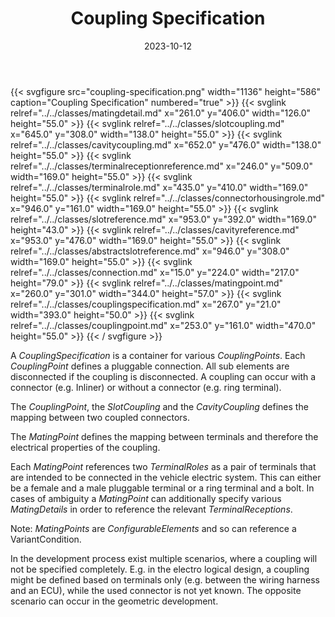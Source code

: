 ﻿---
title: Coupling Specification
toc: false
type: specs
layout: diagram
date: "2023-10-12"
draft: false
specification: VEC
version: 2.1.0
documentType: "Recommendation"
elementType: Diagram
classes:
  - MatingDetail
  - SlotCoupling
  - CavityCoupling
  - TerminalReceptionReference
  - TerminalRole
  - ConnectorHousingRole
  - SlotReference
  - CavityReference
  - AbstractSlotReference
  - Connection
  - MatingPoint
  - CouplingSpecification
  - CouplingPoint
menu:
  VEC-2.1.0:    
    parent: connectivity
    identifier: connectivity/coupling-specification
    weight: 1010008 

# Prev/next pager order (if `docs_section_pager` enabled in `params.toml`)
weight: 1010008
---
{{< svgfigure src="coupling-specification.png" width="1136" height="586" caption="Coupling Specification" numbered="true" >}}
  {{< svglink relref="../../classes/matingdetail.md" x="261.0" y="406.0" width="126.0" height="55.0" >}}
  {{< svglink relref="../../classes/slotcoupling.md" x="645.0" y="308.0" width="138.0" height="55.0" >}}
  {{< svglink relref="../../classes/cavitycoupling.md" x="652.0" y="476.0" width="138.0" height="55.0" >}}
  {{< svglink relref="../../classes/terminalreceptionreference.md" x="246.0" y="509.0" width="169.0" height="55.0" >}}
  {{< svglink relref="../../classes/terminalrole.md" x="435.0" y="410.0" width="169.0" height="55.0" >}}
  {{< svglink relref="../../classes/connectorhousingrole.md" x="946.0" y="161.0" width="169.0" height="55.0" >}}
  {{< svglink relref="../../classes/slotreference.md" x="953.0" y="392.0" width="169.0" height="43.0" >}}
  {{< svglink relref="../../classes/cavityreference.md" x="953.0" y="476.0" width="169.0" height="55.0" >}}
  {{< svglink relref="../../classes/abstractslotreference.md" x="946.0" y="308.0" width="169.0" height="55.0" >}}
  {{< svglink relref="../../classes/connection.md" x="15.0" y="224.0" width="217.0" height="79.0" >}}
  {{< svglink relref="../../classes/matingpoint.md" x="260.0" y="301.0" width="344.0" height="57.0" >}}
  {{< svglink relref="../../classes/couplingspecification.md" x="267.0" y="21.0" width="393.0" height="50.0" >}}
  {{< svglink relref="../../classes/couplingpoint.md" x="253.0" y="161.0" width="470.0" height="55.0" >}}
{{< / svgfigure >}}
<p> A <i>CouplingSpecification</i> is a container for various <i>CouplingPoints</i>. Each <i>CouplingPoint</i> defines a pluggable connection. All sub elements are disconnected if the coupling is disconnected. A coupling can occur with a connector (e.g. Inliner) or without a connector (e.g. ring terminal).      </p>      <p> The <i>CouplingPoint</i>, the <i>SlotCoupling</i> and the <i>CavityCoupling</i> defines the mapping between two coupled connectors.      </p>      <p> The <i>MatingPoint</i> defines the mapping between terminals and therefore the electrical properties of the coupling.      </p>      <p> Each <i>MatingPoint</i> references two <i>TerminalRoles</i> as a pair of terminals that are intended to be connected in the vehicle electric system. This can either be a female and a male pluggable terminal or a ring terminal and a bolt. In cases of ambiguity a <i>MatingPoint</i> can additionally specify various <i>MatingDetails</i> in order to reference the relevant <i>TerminalReceptions</i>.      </p>      <p> Note: <i>MatingPoints</i> are <i>ConfigurableElements</i> and so can reference a VariantCondition.      </p>      <p> In the development process exist multiple scenarios, where a coupling will not be specified completely. E.g. in the electro logical design, a coupling might be defined based on terminals only (e.g. between the wiring harness and an ECU), while the used connector is not yet known. The opposite scenario can occur in the geometric development.      </p>